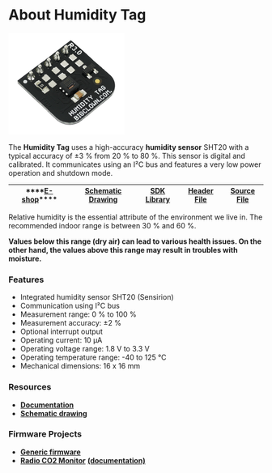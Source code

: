 # About Humidity Tag

![](../.gitbook/assets/_basics_module-overview_humidity-tag.png)

The **Humidity Tag** uses a high-accuracy **humidity sensor** SHT20 with a typical accuracy of ±3 % from 20 % to 80 %. This sensor is digital and calibrated. It communicates using an I²C bus and features a very low power operation and shutdown mode.

| \*\*\*\*[**E-shop**](https://shop.bigclown.com/humidity-tag)\*\*\*\* | [**Schematic Drawing**](https://github.com/bigclownlabs/bc-hardware/tree/master/out/bc-tag-humidity) | [**SDK Library**](https://sdk.bigclown.com/group__bc__tag__humidity) | [**Header File**](https://github.com/bigclownlabs/bcf-sdk/blob/master/bcl/inc/bc_tag_humidity.h) | [**Source File**](https://github.com/bigclownlabs/bcf-sdk/blob/master/bcl/src/bc_tag_humidity.c) |
| :---: | :---: | :---: | :---: | :---: |


Relative humidity is the essential attribute of the environment we live in. The recommended indoor range is between 30 % and 60 %.

**Values below this range \(dry air\) can lead to various health issues. On the other hand, the values above this range may result in troubles with moisture.**

### Features <a id="features"></a>

* Integrated humidity sensor SHT20 \(Sensirion\)
* Communication using I²C bus
* Measurement range: 0 % to 100 %
* Measurement accuracy: ±2 %
* Optional interrupt output
* Operating current: 10 µA
* Operating voltage range: 1.8 V to 3.3 V
* Operating temperature range: -40 to 125 °C
* Mechanical dimensions: 16 x 16 mm

### Resources <a id="resources"></a>

* [**Documentation**](https://www.bigclown.com/doc/hardware/about-humidity-tag/)
* [**Schematic drawing**](https://github.com/bigclownlabs/bc-hardware/tree/master/out/bc-tag-humidity)

### Firmware Projects <a id="firmware-projects"></a>

* [**Generic firmware**](https://github.com/bigclownlabs/bcf-generic-node/releases)
* [**Radio CO2 Monitor**](https://github.com/bigclownlabs/bcf-radio-co2-monitor/releases) [**\(documentation\)**](https://www.bigclown.com/doc/projects/radio-co2-monitor/)

